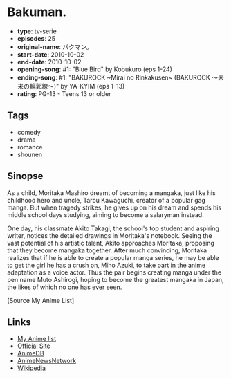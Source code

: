 # Bakuman.

-   **type**: tv-serie
-   **episodes**: 25
-   **original-name**: バクマン。
-   **start-date**: 2010-10-02
-   **end-date**: 2010-10-02
-   **opening-song**: #1: "Blue Bird" by Kobukuro (eps 1-24)
-   **ending-song**: #1: "BAKUROCK ~Mirai no Rinkakusen~ (BAKUROCK 〜未来の輪郭線〜)" by YA-KYIM (eps 1-13)
-   **rating**: PG-13 - Teens 13 or older

## Tags

-   comedy
-   drama
-   romance
-   shounen

## Sinopse

As a child, Moritaka Mashiro dreamt of becoming a mangaka, just like his childhood hero and uncle, Tarou Kawaguchi, creator of a popular gag manga. But when tragedy strikes, he gives up on his dream and spends his middle school days studying, aiming to become a salaryman instead.

One day, his classmate Akito Takagi, the school's top student and aspiring writer, notices the detailed drawings in Moritaka's notebook. Seeing the vast potential of his artistic talent, Akito approaches Moritaka, proposing that they become mangaka together. After much convincing, Moritaka realizes that if he is able to create a popular manga series, he may be able to get the girl he has a crush on, Miho Azuki, to take part in the anime adaptation as a voice actor. Thus the pair begins creating manga under the pen name Muto Ashirogi, hoping to become the greatest mangaka in Japan, the likes of which no one has ever seen.

[Source My Anime List]

## Links

-   [My Anime list](https://myanimelist.net/anime/7674/Bakuman)
-   [Official Site](http://bakuman.net/top.html)
-   [AnimeDB](http://anidb.info/perl-bin/animedb.pl?show=anime&aid=7251)
-   [AnimeNewsNetwork](http://www.animenewsnetwork.com/encyclopedia/anime.php?id=11197)
-   [Wikipedia](http://en.wikipedia.org/wiki/Bakuman)
